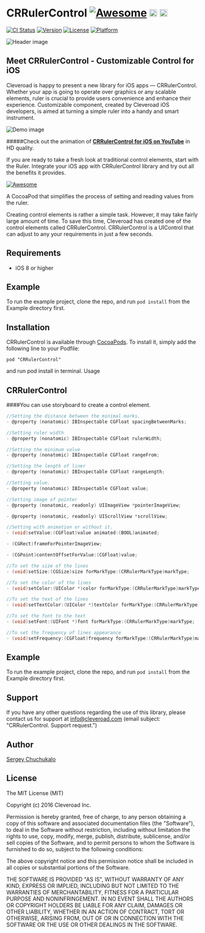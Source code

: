 # CRRulerControl [![Awesome](https://cdn.rawgit.com/sindresorhus/awesome/d7305f38d29fed78fa85652e3a63e154dd8e8829/media/badge.svg)](https://github.com/sindresorhus/awesome) <img src="https://www.cleveroad.com/public/comercial/label-ios.svg" height="20"> <a href="https://www.cleveroad.com/?utm_source=github&utm_medium=label&utm_campaign=contacts"><img src="https://www.cleveroad.com/public/comercial/label-cleveroad.svg" height="20"></a>

[![CI Status](http://img.shields.io/travis/Sergey/CRRulerControl.svg?style=flat)](https://travis-ci.org/Sergey/CRRulerControl) [![Version](https://img.shields.io/cocoapods/v/CRRulerControl.svg?style=flat)](http://cocoapods.org/pods/CRRulerControl) [![License](https://img.shields.io/cocoapods/l/CRRulerControl.svg?style=flat)](http://cocoapods.org/pods/CRRulerControl) [![Platform](https://img.shields.io/cocoapods/p/CRRulerControl.svg?style=flat)](http://cocoapods.org/pods/CRRulerControl)

![Header image](/images/header.jpg)

## Meet CRRulerControl - Customizable Control for iOS

Cleveroad is happy to present a new library for iOS apps — CRRulerControl. Whether your app is going to operate over graphics or any scalable elements, ruler is crucial to provide users convenience and enhance their experience. Customizable component, created by Cleveroad iOS developers, is aimed at turning a simple ruler into a handy and smart instrument.

![Demo image](/images/demo.gif)

#####Check out the animation of <strong><a target="_blank" href="https://www.youtube.com/watch?v=PdEucF-YDjo">CRRulerControl for iOS on YouTube</a></strong> in HD quality.

If you are ready to take a fresh look at traditional control elements, start with the Ruler. Integrate your iOS app with CRRulerControl library and try out all the benefits it provides.


[![Awesome](/images/logo-footer.png)](https://www.cleveroad.com/?utm_source=github&utm_medium=label&utm_campaign=contacts)
<br/>

A CocoaPod that simplifies the process of setting and reading values from the ruler.

Creating control elements is rather a simple task. However, it may take fairly large amount of time. To save this time, Cleveroad has created one of the control elements called CRRulerControl. CRRulerControl is a UIControl that can adjust to any your requirements in just a few seconds.

## Requirements
* iOS 8 or higher

## Example

To run the example project, clone the repo, and run `pod install` from the Example directory first.

## Installation

CRRulerControl is available through [CocoaPods](http://cocoapods.org). To install
it, simply add the following line to your Podfile:

```
pod "CRRulerControl"
```
and run pod install in terminal.
Usage

## CRRulerControl
####You can use storyboard to create a control element. 

```c
//Setting the distance between the minimal marks.
- @property (nonatomic) IBInspectable CGFloat spacingBetweenMarks; 

//Setting ruler width 
- @property (nonatomic) IBInspectable CGFloat rulerWidth; 

//Setting the minimum value
- @property (nonatomic) IBInspectable CGFloat rangeFrom; 

//Setting the length of liner
- @property (nonatomic) IBInspectable CGFloat rangeLength; 

//Setting value.
- @property (nonatomic) IBInspectable CGFloat value; 

//Setting image of pointer 
- @property (nonatomic, readonly) UIImageView *pointerImageView; 

- @property (nonatomic, readonly) UIScrollView *scrollView; 

//Setting with animation or without it. 
- (void)setValue:(CGFloat)value animated:(BOOL)animated; 

- (CGRect)frameForPointerImageView; 

- (CGPoint)contentOffsetForValue:(CGFloat)value; 

//To set the size of the lines
- (void)setSize:(CGSize)size forMarkType:(CRRulerMarkType)markType; 

//To set the color of the lines
- (void)setColor:(UIColor *)color forMarkType:(CRRulerMarkType)markType; 

//To set the text of the lines
- (void)setTextColor:(UIColor *)textColor forMarkType:(CRRulerMarkType)markType; 

//To set the font to the text
- (void)setFont:(UIFont *)font forMarkType:(CRRulerMarkType)markType; 

//To set the frequency of lines appearance
- (void)setFrequency:(CGFloat)frequency forMarkType:(CRRulerMarkType)markType; 
```
## Example

To run the example project, clone the repo, and run `pod install` from the Example directory first.


## Support

If you have any other questions regarding the use of this library, please contact us for support at info@cleveroad.com (email subject: "CRRulerControl. Support request.") 

## Author

[Sergey Chuchukalo](Chuchukalo.cr@gmail.com)

## License

The MIT License (MIT)

Copyright (c) 2016 Cleveroad Inc.

Permission is hereby granted, free of charge, to any person obtaining a copy
of this software and associated documentation files (the "Software"), to deal
in the Software without restriction, including without limitation the rights
to use, copy, modify, merge, publish, distribute, sublicense, and/or sell
copies of the Software, and to permit persons to whom the Software is
furnished to do so, subject to the following conditions:

The above copyright notice and this permission notice shall be included in all
copies or substantial portions of the Software.

THE SOFTWARE IS PROVIDED "AS IS", WITHOUT WARRANTY OF ANY KIND, EXPRESS OR
IMPLIED, INCLUDING BUT NOT LIMITED TO THE WARRANTIES OF MERCHANTABILITY,
FITNESS FOR A PARTICULAR PURPOSE AND NONINFRINGEMENT. IN NO EVENT SHALL THE
AUTHORS OR COPYRIGHT HOLDERS BE LIABLE FOR ANY CLAIM, DAMAGES OR OTHER
LIABILITY, WHETHER IN AN ACTION OF CONTRACT, TORT OR OTHERWISE, ARISING FROM,
OUT OF OR IN CONNECTION WITH THE SOFTWARE OR THE USE OR OTHER DEALINGS IN THE
SOFTWARE.
